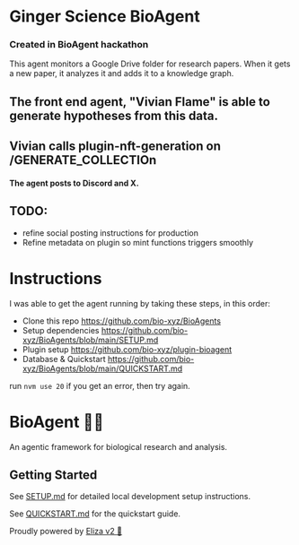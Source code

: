 # Ginger Science BioAgent
### Created in BioAgent hackathon

This agent monitors a Google Drive folder for research papers. When it gets a new paper, it analyzes it and adds it to a knowledge graph. 

## The front end agent, "Vivian Flame" is able to generate hypotheses from this data. 

## Vivian calls plugin-nft-generation on /GENERATE_COLLECTIOn

#### The agent posts to Discord and X. 

## TODO: 
- refine social posting instructions for production
- Refine metadata on plugin so mint functions triggers smoothly

# Instructions

I was able to get the agent running by taking these steps, in this order:

- Clone this repo https://github.com/bio-xyz/BioAgents 
- Setup dependencies https://github.com/bio-xyz/BioAgents/blob/main/SETUP.md 
- Plugin setup https://github.com/bio-xyz/plugin-bioagent 
- Database & Quickstart https://github.com/bio-xyz/BioAgents/blob/main/QUICKSTART.md 

run `nvm use 20` if you get an error, then try again.




# BioAgent 🤖🧬

An agentic framework for biological research and analysis.

## Getting Started

See [SETUP.md](SETUP.md) for detailed local development setup instructions.

See [QUICKSTART.md](QUICKSTART.md) for the quickstart guide.

Proudly powered by [Eliza v2 🤖](https://github.com/elizaOS/eliza)
